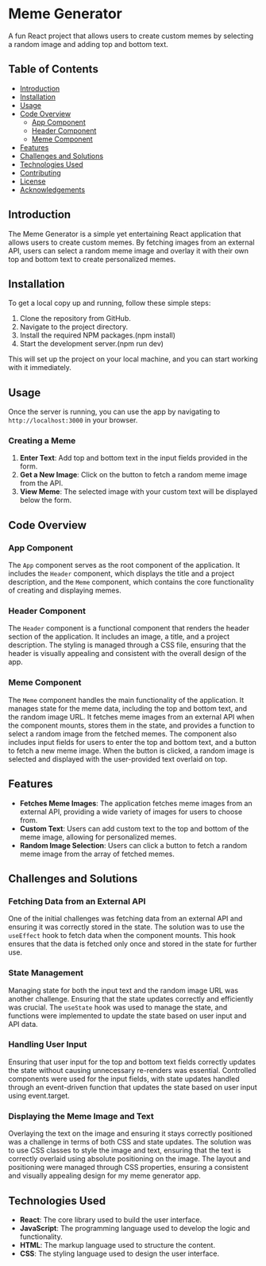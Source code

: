 

# Meme Generator

A fun React project that allows users to create custom memes by selecting a random image and adding top and bottom text.

## Table of Contents

- [Introduction](#introduction)
- [Installation](#installation)
- [Usage](#usage)
- [Code Overview](#code-overview)
  - [App Component](#app-component)
  - [Header Component](#header-component)
  - [Meme Component](#meme-component)
- [Features](#features)
- [Challenges and Solutions](#challenges-and-solutions)
- [Technologies Used](#technologies-used)
- [Contributing](#contributing)
- [License](#license)
- [Acknowledgements](#acknowledgements)

## Introduction

The Meme Generator is a simple yet entertaining React application that allows users to create custom memes. By fetching images from an external API, users can select a random meme image and overlay it with their own top and bottom text to create personalized memes.

## Installation

To get a local copy up and running, follow these simple steps:

1. Clone the repository from GitHub.
2. Navigate to the project directory.
3. Install the required NPM packages.(npm install)
4. Start the development server.(npm run dev)

This will set up the project on your local machine, and you can start working with it immediately.

## Usage

Once the server is running, you can use the app by navigating to `http://localhost:3000` in your browser.

### Creating a Meme

1. **Enter Text**: Add top and bottom text in the input fields provided in the form.
2. **Get a New Image**: Click on the button to fetch a random meme image from the API.
3. **View Meme**: The selected image with your custom text will be displayed below the form.

## Code Overview

### App Component

The `App` component serves as the root component of the application. It includes the `Header` component, which displays the title and a project description, and the `Meme` component, which contains the core functionality of creating and displaying memes.

### Header Component

The `Header` component is a functional component that renders the header section of the application. It includes an image, a title, and a project description. The styling is managed through a CSS file, ensuring that the header is visually appealing and consistent with the overall design of the app.

### Meme Component

The `Meme` component handles the main functionality of the application. It manages state for the meme data, including the top and bottom text, and the random image URL. It fetches meme images from an external API when the component mounts, stores them in the state, and provides a function to select a random image from the fetched memes. The component also includes input fields for users to enter the top and bottom text, and a button to fetch a new meme image. When the button is clicked, a random image is selected and displayed with the user-provided text overlaid on top.

## Features

- **Fetches Meme Images**: The application fetches meme images from an external API, providing a wide variety of images for users to choose from.
- **Custom Text**: Users can add custom text to the top and bottom of the meme image, allowing for personalized memes.
- **Random Image Selection**: Users can click a button to fetch a random meme image from the array of fetched memes.

## Challenges and Solutions

### Fetching Data from an External API

One of the initial challenges was fetching data from an external API and ensuring it was correctly stored in the state. The solution was to use the `useEffect` hook to fetch data when the component mounts. This hook ensures that the data is fetched only once and stored in the state for further use.

### State Management

Managing state for both the input text and the random image URL was another challenge. Ensuring that the state updates correctly and efficiently was crucial. The `useState` hook was used to manage the state, and functions were implemented to update the state based on user input and API data.

### Handling User Input

Ensuring that user input for the top and bottom text fields correctly updates the state without causing unnecessary re-renders was essential. Controlled components were used for the input fields, with state updates handled through an event-driven function that updates the state based on user input using event.target.

### Displaying the Meme Image and Text

Overlaying the text on the image and ensuring it stays correctly positioned was a challenge in terms of both CSS and state updates. The solution was to use CSS classes to style the image and text, ensuring that the text is correctly overlaid using absolute positioning on the image. The layout and positioning were managed through CSS properties, ensuring a consistent and visually appealing design for my meme generator app.

## Technologies Used

- **React**: The core library used to build the user interface.
- **JavaScript**: The programming language used to develop the logic and functionality.
- **HTML**: The markup language used to structure the content.
- **CSS**: The styling language used to design the user interface.

